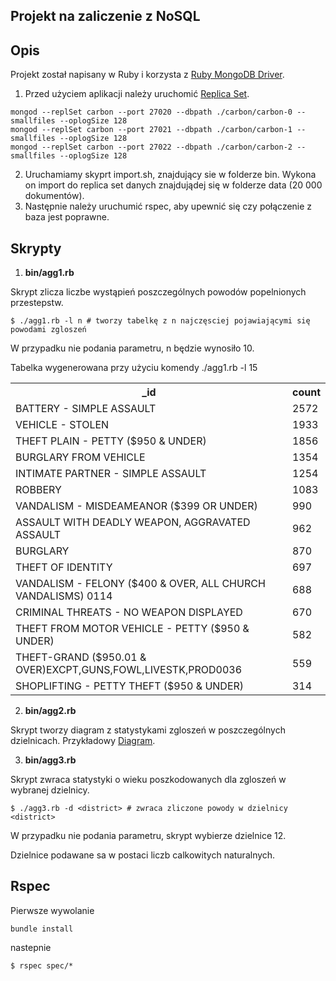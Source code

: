 ## Projekt na zaliczenie z NoSQL


Opis
-------
Projekt został napisany w Ruby i korzysta z [Ruby MongoDB Driver](https://docs.mongodb.com/ruby-driver/master/).
1. Przed użyciem aplikacji należy uruchomić [Replica Set](https://github.com/egzamin/nosql/tree/master/replica_sets).
```
mongod --replSet carbon --port 27020 --dbpath ./carbon/carbon-0 --smallfiles --oplogSize 128
mongod --replSet carbon --port 27021 --dbpath ./carbon/carbon-1 --smallfiles --oplogSize 128
mongod --replSet carbon --port 27022 --dbpath ./carbon/carbon-2 --smallfiles --oplogSize 128
```
2. Uruchamiamy skyprt import.sh, znajdujący sie w folderze bin. Wykona on import do replica set danych znajdujądej się w folderze data (20 000 dokumentów).
3. Następnie należy uruchumić rspec, aby upewnić się czy połączenie z baza jest poprawne.

Skrypty
-------
1. **bin/agg1.rb**

Skrypt zlicza liczbe wystąpień poszczególnych powodów popelnionych przestepstw.

```
$ ./agg1.rb -l n # tworzy tabelkę z n najczęsciej pojawiającymi się powodami zgloszeń
```
W przypadku nie podania parametru, n będzie wynosiło 10.

Tabelka wygenerowana przy użyciu komendy ./agg1.rb -l 15
<table>
  <tr>
    <th>_id</th>
    <th>count</th>
  </tr>
  <tr>
    <td>BATTERY - SIMPLE ASSAULT</td>
    <td>2572</td>
  </tr>
  <tr>
    <td>VEHICLE - STOLEN</td>
    <td>1933</td>
  </tr>
  <tr>
    <td>THEFT PLAIN - PETTY ($950 &amp; UNDER)</td>
    <td>1856</td>
  </tr>
  <tr>
    <td>BURGLARY FROM VEHICLE</td>
    <td>1354</td>
  </tr>
  <tr>
    <td>INTIMATE PARTNER - SIMPLE ASSAULT</td>
    <td>1254</td>
  </tr>
  <tr>
    <td>ROBBERY</td>
    <td>1083</td>
  </tr>
  <tr>
    <td>VANDALISM - MISDEAMEANOR ($399 OR UNDER)</td>
    <td>990</td>
  </tr>
  <tr>
    <td>ASSAULT WITH DEADLY WEAPON, AGGRAVATED ASSAULT</td>
    <td>962</td>
  </tr>
  <tr>
    <td>BURGLARY</td>
    <td>870</td>
  </tr>
  <tr>
    <td>THEFT OF IDENTITY</td>
    <td>697</td>
  </tr>
  <tr>
    <td>VANDALISM - FELONY ($400 &amp; OVER, ALL CHURCH VANDALISMS) 0114</td>
    <td>688</td>
  </tr>
  <tr>
    <td>CRIMINAL THREATS - NO WEAPON DISPLAYED</td>
    <td>670</td>
  </tr>
  <tr>
    <td>THEFT FROM MOTOR VEHICLE - PETTY ($950 &amp; UNDER)</td>
    <td>582</td>
  </tr>
  <tr>
    <td>THEFT-GRAND ($950.01 &amp; OVER)EXCPT,GUNS,FOWL,LIVESTK,PROD0036</td>
    <td>559</td>
  </tr>
  <tr>
    <td>SHOPLIFTING - PETTY THEFT ($950 &amp; UNDER)</td>
    <td>314</td>
  </tr>
</table>
<to_s/>


2. **bin/agg2.rb**

Skrypt tworzy diagram z statystykami zgloszeń w poszczególnych dzielnicach.
Przykładowy [Diagram](https://github.com/nosql/app-cli-lozovsky/blob/master/zaliczenie/bin/district_alarms.pdf).

3. **bin/agg3.rb**

Skrypt zwraca statystyki o wieku poszkodowanych dla zgloszeń w wybranej dzielnicy.
```
$ ./agg3.rb -d <district> # zwraca zliczone powody w dzielnicy <district>
```
W przypadku nie podania parametru, skrypt wybierze dzielnice 12.

Dzielnice podawane sa w postaci liczb calkowitych naturalnych.

Rspec
----------
Pierwsze wywolanie
```
bundle install
```
nastepnie

```
$ rspec spec/*
```
